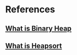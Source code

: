 # References
## [What is Binary Heap](https://mp.weixin.qq.com/s/cq2EhVtOTzTVpNpLDXfeJg)
## [What is Heapsort](https://mp.weixin.qq.com/s/8Bid1naBLtEjPoP-R4HkBg)
